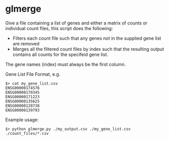 # glmerge
Give a file containing a list of genes and either a matrix of counts or individual count files, this script does the following:

* Filters each count file such that any genes not in the supplied gene list are removed
* Merges all the filtered count files by index such that the resulting output contains
all counts for the specifeid gene list.

The gene names (index) must always be the first column.


Gene List File Format, e.g.

    $> cat my_gene_list.csv
    ENSG00000174576
    ENSG00000170345
    ENSG00000171223
    ENSG00000135625
    ENSG00000120738
    ENSG00000139793

Example usage:

    $> python glmerge.py ./my_output.csv ./my_gene_list.csv ./count_files/*.csv
